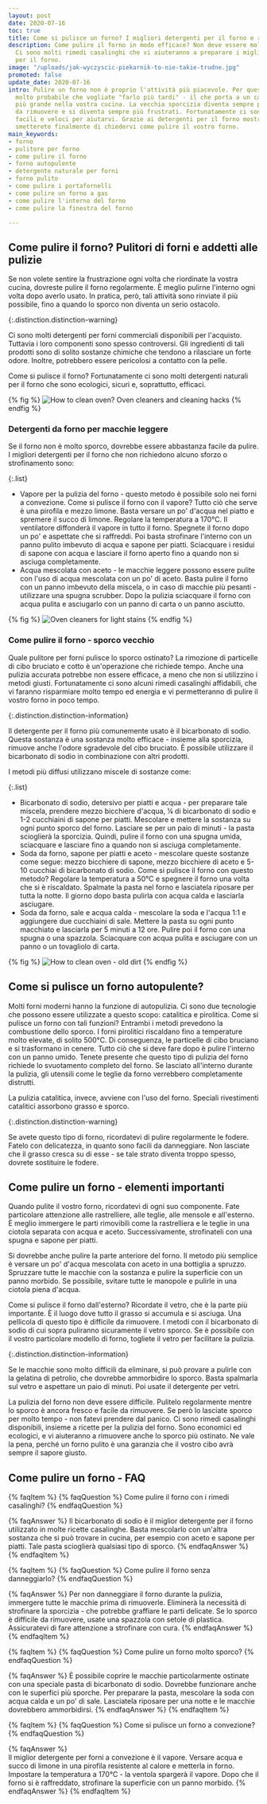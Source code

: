 ```yaml
---
layout: post
date: 2020-07-16
toc: true
title: Come si pulisce un forno? I migliori detergenti per il forno e rimedi casalinghi
description: Come pulire il forno in modo efficace? Non deve essere molto complicato.
  Ci sono molti rimedi casalinghi che vi aiuteranno a preparare i migliori detergenti
  per il forno.
image: "/uploads/jak-wyczyscic-piekarnik-to-nie-takie-trudne.jpg"
promoted: false
update_date: 2020-07-16
intro: Pulire un forno non è proprio l'attività più piacevole. Per questo motivo è
  molto probabile che vogliate "farlo più tardi" - il che porta a un casino ancora
  più grande nella vostra cucina. La vecchia sporcizia diventa sempre più difficile
  da rimuovere e si diventa sempre più frustrati. Fortunatamente ci sono molti metodi
  facili e veloci per aiutarvi. Grazie ai detergenti per il forno mostrati qui sotto
  smetterete finalmente di chiedervi come pulire il vostro forno.
main_keywords:
- forno
- pulitore per forno
- come pulire il forno
- forno autopulente
- detergente naturale per forni
- forno pulito
- come pulire i portafornelli
- come pulire un forno a gas
- come pulire l'interno del forno
- come pulire la finestra del forno

---
```

## Come pulire il forno? Pulitori di forni e addetti alle pulizie

Se non volete sentire la frustrazione ogni volta che riordinate la vostra cucina, dovreste pulire il forno regolarmente. È meglio pulirne l'interno ogni volta dopo averlo usato. In pratica, però, tali attività sono rinviate il più possibile, fino a quando lo sporco non diventa un serio ostacolo.

{:.distinction.distinction-warning}

Ci sono molti detergenti per forni commerciali disponibili per l'acquisto. Tuttavia i loro componenti sono spesso controversi. Gli ingredienti di tali prodotti sono di solito sostanze chimiche che tendono a rilasciare un forte odore. Inoltre, potrebbero essere pericolosi a contatto con la pelle.

Come si pulisce il forno? Fortunatamente ci sono molti detergenti naturali per il forno che sono ecologici, sicuri e, soprattutto, efficaci.

{% fig %}
![How to clean oven? Oven cleaners and cleaning hacks](/uploads/czym-wyczyscic-piekarnik.jpg "How to clean oven? Oven cleaners and cleaning hacks")
{% endfig %}

### Detergenti da forno per macchie leggere

Se il forno non è molto sporco, dovrebbe essere abbastanza facile da pulire. I migliori detergenti per il forno che non richiedono alcuno sforzo o strofinamento sono:

{:.list}

* Vapore per la pulizia del forno - questo metodo è possibile solo nei forni a convezione. Come si pulisce il forno con il vapore? Tutto ciò che serve è una pirofila e mezzo limone. Basta versare un po' d'acqua nel piatto e spremere il succo di limone. Regolare la temperatura a 170°C. Il ventilatore diffonderà il vapore in tutto il forno. Spegnete il forno dopo un po' e aspettate che si raffreddi. Poi basta strofinare l'interno con un panno pulito imbevuto di acqua e sapone per piatti. Sciacquare i residui di sapone con acqua e lasciare il forno aperto fino a quando non si asciuga completamente.
* Acqua mescolata con aceto - le macchie leggere possono essere pulite con l'uso di acqua mescolata con un po' di aceto. Basta pulire il forno con un panno imbevuto della miscela, o in caso di macchie più pesanti - utilizzare una spugna scrubber. Dopo la pulizia sciacquare il forno con acqua pulita e asciugarlo con un panno di carta o un panno asciutto.

{% fig %}
![Oven cleaners for light stains](/uploads/jak-czyscic-piekarnik-z-lekkich-zabrudzen-1.jpg "Oven cleaners for light stains")
{% endfig %}

### Come pulire il forno - sporco vecchio

Quale pulitore per forni pulisce lo sporco ostinato? La rimozione di particelle di cibo bruciato e cotto è un'operazione che richiede tempo. Anche una pulizia accurata potrebbe non essere efficace, a meno che non si utilizzino i metodi giusti. Fortunatamente ci sono alcuni rimedi casalinghi affidabili, che vi faranno risparmiare molto tempo ed energia e vi permetteranno di pulire il vostro forno in poco tempo.

{:.distinction.distinction-information}

Il detergente per il forno più comunemente usato è il bicarbonato di sodio. Questa sostanza è una sostanza molto efficace - insieme alla sporcizia, rimuove anche l'odore sgradevole del cibo bruciato. È possibile utilizzare il bicarbonato di sodio in combinazione con altri prodotti.

I metodi più diffusi utilizzano miscele di sostanze come:

{:.list}

* Bicarbonato di sodio, detersivo per piatti e acqua - per preparare tale miscela, prendere mezzo bicchiere d'acqua, ¼ di bicarbonato di sodio e 1-2 cucchiaini di sapone per piatti. Mescolare e mettere la sostanza su ogni punto sporco del forno. Lasciare se per un paio di minuti - la pasta scioglierà la sporcizia. Quindi, pulire il forno con una spugna umida, sciacquare e lasciare fino a quando non si asciuga completamente.
* Soda da forno, sapone per piatti e aceto - mescolare queste sostanze come segue: mezzo bicchiere di sapone, mezzo bicchiere di aceto e 5-10 cucchiai di bicarbonato di sodio. Come si pulisce il forno con questo metodo? Regolare la temperatura a 50°C e spegnere il forno una volta che si è riscaldato. Spalmate la pasta nel forno e lasciatela riposare per tutta la notte. Il giorno dopo basta pulirla con acqua calda e lasciarla asciugare.
* Soda da forno, sale e acqua calda - mescolare la soda e l'acqua 1:1 e aggiungere due cucchiaini di sale. Mettere la pasta su ogni punto macchiato e lasciarla per 5 minuti a 12 ore. Pulire poi il forno con una spugna o una spazzola. Sciacquare con acqua pulita e asciugare con un panno o un tovagliolo di carta.

{% fig %}
![How to clean oven - old dirt](/uploads/jak-umyc-piekarnik-z-trwalych-zanieczyszczen.jpg "How to clean oven - old dirt")
{% endfig %}

## Come si pulisce un forno autopulente?

Molti forni moderni hanno la funzione di autopulizia. Ci sono due tecnologie che possono essere utilizzate a questo scopo: catalitica e pirolitica. Come si pulisce un forno con tali funzioni? Entrambi i metodi prevedono la combustione dello sporco. I forni pirolitici riscaldano fino a temperature molto elevate, di solito 500°C. Di conseguenza, le particelle di cibo bruciano e si trasformano in cenere. Tutto ciò che si deve fare dopo è pulire l'interno con un panno umido. Tenete presente che questo tipo di pulizia del forno richiede lo svuotamento completo del forno. Se lasciato all'interno durante la pulizia, gli utensili come le teglie da forno verrebbero completamente distrutti.

La pulizia catalitica, invece, avviene con l'uso del forno. Speciali rivestimenti catalitici assorbono grasso e sporco.

{:.distinction.distinction-warning}

Se avete questo tipo di forno, ricordatevi di pulire regolarmente le fodere. Fatelo con delicatezza, in quanto sono facili da danneggiare. Non lasciate che il grasso cresca su di esse - se tale strato diventa troppo spesso, dovrete sostituire le fodere.

## Come pulire un forno - elementi importanti

Quando pulite il vostro forno, ricordatevi di ogni suo componente. Fate particolare attenzione alle rastrelliere, alle teglie, alle mensole e all'esterno. È meglio immergere le parti rimovibili come la rastrelliera e le teglie in una ciotola separata con acqua e aceto. Successivamente, strofinateli con una spugna e sapone per piatti.

Si dovrebbe anche pulire la parte anteriore del forno. Il metodo più semplice è versare un po' d'acqua mescolata con aceto in una bottiglia a spruzzo. Spruzzare tutte le macchie con la sostanza e pulire la superficie con un panno morbido. Se possibile, svitare tutte le manopole e pulirle in una ciotola piena d'acqua.

Come si pulisce il forno dall'esterno? Ricordate il vetro, che è la parte più importante. È il luogo dove tutto il grasso si accumula e si asciuga. Una pellicola di questo tipo è difficile da rimuovere. I metodi con il bicarbonato di sodio di cui sopra puliranno sicuramente il vetro sporco. Se è possibile con il vostro particolare modello di forno, togliete il vetro per facilitare la pulizia.

{:.distinction.distinction-information}

Se le macchie sono molto difficili da eliminare, si può provare a pulirle con la gelatina di petrolio, che dovrebbe ammorbidire lo sporco. Basta spalmarla sul vetro e aspettare un paio di minuti. Poi usate il detergente per vetri.

La pulizia del forno non deve essere difficile. Pulitelo regolarmente mentre lo sporco è ancora fresco e facile da rimuovere. Se però lo lasciate sporco per molto tempo - non fatevi prendere dal panico. Ci sono rimedi casalinghi disponibili, insieme a ricette per la pulizia del forno. Sono economici ed ecologici, e vi aiuteranno a rimuovere anche lo sporco più ostinato. Ne vale la pena, perché un forno pulito è una garanzia che il vostro cibo avrà sempre il sapore giusto.

## Come pulire un forno - FAQ

{% faqItem %}
{% faqQuestion %}
Come pulire il forno con i rimedi casalinghi?
{% endfaqQuestion %}

{% faqAnswer %}
Il bicarbonato di sodio è il miglior detergente per il forno utilizzato in molte ricette casalinghe. Basta mescolarlo con un'altra sostanza che si può trovare in cucina, per esempio con aceto e sapone per piatti. Tale pasta scioglierà qualsiasi tipo di sporco.
{% endfaqAnswer %}
{% endfaqItem %}

{% faqItem %}
{% faqQuestion %}
Come pulire il forno senza danneggiarlo?
{% endfaqQuestion %}

{% faqAnswer %}
Per non danneggiare il forno durante la pulizia, immergere tutte le macchie prima di rimuoverle. Eliminerà la necessità di strofinare la sporcizia - che potrebbe graffiare le parti delicate. Se lo sporco è difficile da rimuovere, usate una spazzola con setole di plastica. Assicuratevi di fare attenzione a strofinare con cura.
{% endfaqAnswer %}
{% endfaqItem %}

{% faqItem %}
{% faqQuestion %}
Come pulire un forno molto sporco?
{% endfaqQuestion %}

{% faqAnswer %}
È possibile coprire le macchie particolarmente ostinate con una speciale pasta di bicarbonato di sodio. Dovrebbe funzionare anche con le superfici più sporche. Per preparare la pasta, mescolare la soda con acqua calda e un po' di sale. Lasciatela riposare per una notte e le macchie dovrebbero ammorbidirsi.
{% endfaqAnswer %}
{% endfaqItem %}

{% faqItem %}
{% faqQuestion %}
Come si pulisce un forno a convezione?
{% endfaqQuestion %}

{% faqAnswer %}  
Il miglior detergente per forni a convezione è il vapore. Versare acqua e succo di limone in una pirofila resistente al calore e metterla in forno. Impostare la temperatura a 170°C - la ventola spargerà il vapore. Dopo che il forno si è raffreddato, strofinare la superficie con un panno morbido.
{% endfaqAnswer %}
{% endfaqItem %}